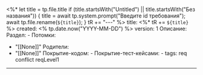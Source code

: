 <%*
  let title = tp.file.title
  if (title.startsWith("Untitled") || title.startsWith("Без названия")) {
    title = await tp.system.prompt("Введите id требования");
    await tp.file.rename(`${title}`);
  } 
  tR += "---"
%>
title:  <%* tR += `${title}` %>
created: <% tp.date.now("YYYY-MM-DD") %>
version: 1
Описание:
Раздел: -
Потомки:
- "[[None]]"
Родители: 
- "[[None]]"
Покрытие-кодом: -
Покрытие-тест-кейсами: -
tags: req conflict reqLevel1
---

